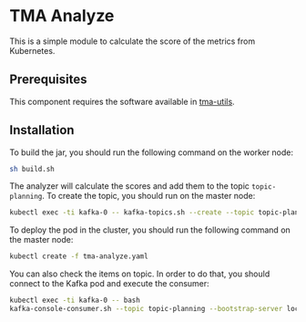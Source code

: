 # TMA Analyze

This is a simple module to calculate the score of the metrics from Kubernetes.

## Prerequisites

This component requires the software available in [tma-utils](https://github.com/joseadp/tma-utils).

## Installation

To build the jar, you should run the following command on the worker node:
```sh
sh build.sh
```

The analyzer will calculate the scores and add them to the topic `topic-planning`. To create the topic, you should run on the master node:
```sh
kubectl exec -ti kafka-0 -- kafka-topics.sh --create --topic topic-planning --zookeeper zk-0.zk-hs.default.svc.cluster.local:2181 --partitions 1 --replication-factor 1
```

To deploy the pod in the cluster, you should run the following command on the master node:

```sh
kubectl create -f tma-analyze.yaml
```

You can also check the items on topic. In order to do that, you should connect to the Kafka pod and execute the consumer:
```sh
kubectl exec -ti kafka-0 -- bash
kafka-console-consumer.sh --topic topic-planning --bootstrap-server localhost:9093
```
